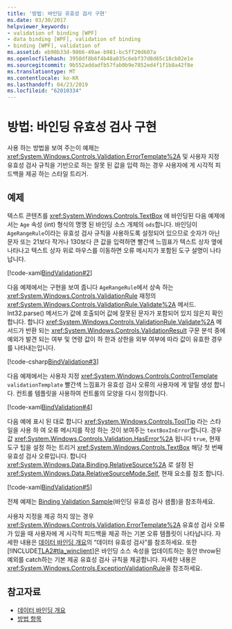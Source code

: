 ```yaml
---
title: '방법: 바인딩 유효성 검사 구현'
ms.date: 03/30/2017
helpviewer_keywords:
- validation of binding [WPF]
- data binding [WPF], validation of binding
- binding [WPF], validation of
ms.assetid: eb98b33d-9866-49ae-b981-bc5ff20d607a
ms.openlocfilehash: 3950df8b6f4b48a035c6ebf37d8d65c18cb82e1e
ms.sourcegitcommit: 9b552addadfb57fab0b9e7852ed4f1f1b8a42f8e
ms.translationtype: MT
ms.contentlocale: ko-KR
ms.lasthandoff: 04/23/2019
ms.locfileid: "62010334"
---
```

# <a name="how-to-implement-binding-validation"></a>방법: 바인딩 유효성 검사 구현
사용 하는 방법을 보여 주는이 예제는 <xref:System.Windows.Controls.Validation.ErrorTemplate%2A> 및 사용자 지정 유효성 검사 규칙을 기반으로 하는 잘못 된 값을 입력 하는 경우 사용자에 게 시각적 피드백을 제공 하는 스타일 트리거.  
  
## <a name="example"></a>예제  
 텍스트 콘텐츠를 <xref:System.Windows.Controls.TextBox> 에 바인딩된 다음 예제에서는 `Age` 속성 (int) 형식의 명명 된 바인딩 소스 개체의 `ods`합니다. 바인딩이 `AgeRangeRule`이라는 유효성 검사 규칙을 사용하도록 설정되어 있으므로 숫자가 아닌 문자 또는 21보다 작거나 130보다 큰 값을 입력하면 빨간색 느낌표가 텍스트 상자 옆에 나타나고 텍스트 상자 위로 마우스를 이동하면 오류 메시지가 포함된 도구 설명이 나타납니다.  
  
 [!code-xaml[BindValidation#2](~/samples/snippets/csharp/VS_Snippets_Wpf/BindValidation/CSharp/Window1.xaml#2)]  
  
 다음 예제에서는 구현을 보여 줍니다 `AgeRangeRule`에서 상속 하는 <xref:System.Windows.Controls.ValidationRule> 재정의 <xref:System.Windows.Controls.ValidationRule.Validate%2A> 메서드. Int32.parse() 메서드가 값에 호출되어 값에 잘못된 문자가 포함되어 있지 않은지 확인합니다. 합니다 <xref:System.Windows.Controls.ValidationRule.Validate%2A> 메서드가 반환 되는 <xref:System.Windows.Controls.ValidationResult> 구문 분석 중에 예외가 발견 되는 여부 및 연령 값이 하 한과 상한을 외부 여부에 따라 값이 유효한 경우를 나타내는입니다.  
  
 [!code-csharp[BindValidation#3](~/samples/snippets/csharp/VS_Snippets_Wpf/BindValidation/CSharp/AgeRangeRule.cs#3)]  
  
 다음 예제에서는 사용자 지정 <xref:System.Windows.Controls.ControlTemplate> `validationTemplate` 빨간색 느낌표가 유효성 검사 오류의 사용자에 게 알릴 생성 합니다. 컨트롤 템플릿을 사용하여 컨트롤의 모양을 다시 정의합니다.  
  
 [!code-xaml[BindValidation#4](~/samples/snippets/csharp/VS_Snippets_Wpf/BindValidation/CSharp/Window1.xaml#4)]  
  
 다음 예에 표시 된 대로 합니다 <xref:System.Windows.Controls.ToolTip> 라는 스타일을 사용 하 여 오류 메시지를 작성 하는 것이 보여주는 `textBoxInError`합니다. 경우 값 <xref:System.Windows.Controls.Validation.HasError%2A> 됩니다 `true`, 현재 도구 팁을 설정 하는 트리거 <xref:System.Windows.Controls.TextBox> 해당 첫 번째 유효성 검사 오류입니다. 합니다 <xref:System.Windows.Data.Binding.RelativeSource%2A> 로 설정 된 <xref:System.Windows.Data.RelativeSourceMode.Self>, 현재 요소를 참조 합니다.  
  
 [!code-xaml[BindValidation#5](~/samples/snippets/csharp/VS_Snippets_Wpf/BindValidation/CSharp/Window1.xaml#5)]  
  
 전체 예제는 [Binding Validation Sample](https://go.microsoft.com/fwlink/?LinkID=159972)(바인딩 유효성 검사 샘플)을 참조하세요.  
  
 사용자 지정을 제공 하지 않는 경우 <xref:System.Windows.Controls.Validation.ErrorTemplate%2A> 유효성 검사 오류가 있을 때 사용자에 게 시각적 피드백을 제공 하는 기본 오류 템플릿이 나타납니다. 자세한 내용은 [데이터 바인딩 개요](data-binding-overview.md)의 “데이터 유효성 검사”를 참조하세요. 또한 [!INCLUDE[TLA2#tla_winclient](../../../../includes/tla2sharptla-winclient-md.md)]은 바인딩 소스 속성을 업데이트하는 동안 throw된 예외를 catch하는 기본 제공 유효성 검사 규칙을 제공합니다. 자세한 내용은 <xref:System.Windows.Controls.ExceptionValidationRule>을 참조하세요.  
  
## <a name="see-also"></a>참고자료

- [데이터 바인딩 개요](data-binding-overview.md)
- [방법 항목](data-binding-how-to-topics.md)
